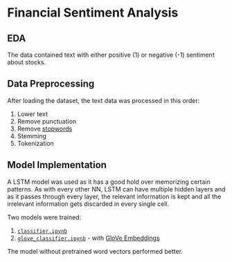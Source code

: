 # Financial Sentiment Analysis

## EDA
The data contained text with either positive (1) or negative (-1) sentiment about stocks.

## Data Preprocessing
After loading the dataset, the text data was processed in this order:
1. Lower text
2. Remove punctuation
3. Remove [stopwords](https://www.geeksforgeeks.org/removing-stop-words-nltk-python/)
4. Stemming
5. Tokenization

##  Model Implementation
A LSTM model was used as it has a good hold over memorizing certain patterns. As with every other NN, LSTM can have multiple hidden layers and as it passes through every layer, the relevant information is kept and all the irrelevant information gets discarded in every single cell. 

Two models were trained:
1. [`classifier.ipynb`](classifier.ipynb)
2. [`glove_classifier.ipynb`](classifier.ipynb) - with [GloVe Embeddings](https://nlp.stanford.edu/projects/glove/)

The model without pretrained word vectors performed better.
